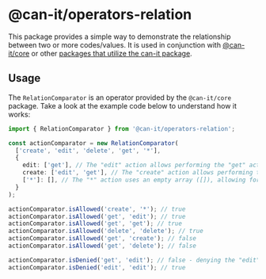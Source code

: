 # @can-it/operators-relation

This package provides a simple way to demonstrate the relationship between two or more codes/values. It is used in conjunction with [@can-it/core](https://www.npmjs.com/package/@can-it/core) or other [packages that utilize the can-it package](https://www.npmjs.com/search?q=keywords%3Acan-it-utilization).

## Usage

The `RelationComparator` is an operator provided by the `@can-it/core` package. Take a look at the example code below to understand how it works:

```typescript
import { RelationComparator } from '@can-it/operators-relation';

const actionComparator = new RelationComparator(
  ['create', 'edit', 'delete', 'get', '*'],
  {
    edit: ['get'], // The "edit" action allows performing the "get" action.
    create: ['edit', 'get'], // The "create" action allows performing the "edit" and "get" actions.
    ['*']: [], // The "*" action uses an empty array ([]), allowing for performing all other actions.
  }
);

actionComparator.isAllowed('create', '*'); // true
actionComparator.isAllowed('get', 'edit'); // true
actionComparator.isAllowed('get', 'get'); // true
actionComparator.isAllowed('delete', 'delete'); // true
actionComparator.isAllowed('get', 'create'); // false
actionComparator.isAllowed('get', 'delete'); // false

actionComparator.isDenied('get', 'edit'); // false - denying the "edit" action does not necessarily mean denying the "view" action.
actionComparator.isDenied('edit', 'edit'); // true
```
